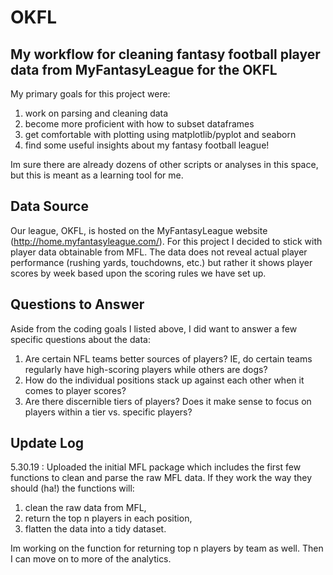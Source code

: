 # OKFL
My workflow for cleaning fantasy football player data from MyFantasyLeague for the OKFL
---
My primary goals for this project were:
1. work on parsing and cleaning data
2. become more proficient with how to subset dataframes
3. get comfortable with plotting using matplotlib/pyplot and seaborn
4. find some useful insights about my fantasy football league!

Im sure there are already dozens of other scripts or analyses in this space, but this is meant as a learning tool for me.

## Data Source
Our league, OKFL, is hosted on the MyFantasyLeague website (http://home.myfantasyleague.com/). For this project I decided to stick with player data obtainable from MFL. The data does not reveal actual player performance (rushing yards, touchdowns, etc.) but rather it shows player scores by week based upon the scoring rules we have set up. 

## Questions to Answer
Aside from the coding goals I listed above, I did want to answer a few specific questions about the data:
1. Are certain NFL teams better sources of players? IE, do certain teams regularly have high-scoring players while others are dogs?
2. How do the individual positions stack up against each other when it comes to player scores?
3. Are there discernible tiers of players? Does it make sense to focus on players within a tier vs. specific players?

## Update Log
5.30.19 : Uploaded the initial MFL package which includes the first few functions to clean and parse the raw MFL data. If they work the way they should (ha!) the functions will: 
1. clean the raw data from MFL,
2. return the top n players in each position,
3. flatten the data into a tidy dataset.

Im working on the function for returning top n players by team as well. Then I can move on to more of the analytics.
